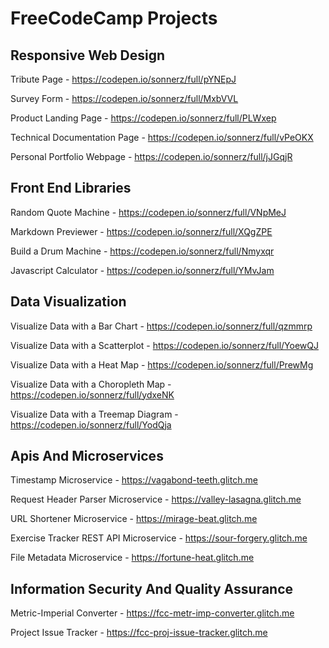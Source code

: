 # FreeCodeCamp Projects

## Responsive Web Design
Tribute Page - https://codepen.io/sonnerz/full/pYNEpJ

Survey Form - https://codepen.io/sonnerz/full/MxbVVL

Product Landing Page - https://codepen.io/sonnerz/full/PLWxep

Technical Documentation Page - https://codepen.io/sonnerz/full/vPeOKX

Personal Portfolio Webpage - https://codepen.io/sonnerz/full/jJGqjR

##  Front End Libraries
Random Quote Machine - https://codepen.io/sonnerz/full/VNpMeJ

Markdown Previewer - https://codepen.io/sonnerz/full/XQgZPE

Build a Drum Machine - https://codepen.io/sonnerz/full/Nmyxqr

Javascript Calculator - https://codepen.io/sonnerz/full/YMvJam

##  Data Visualization
Visualize Data with a Bar Chart - https://codepen.io/sonnerz/full/qzmmrp

Visualize Data with a Scatterplot - https://codepen.io/sonnerz/full/YoewQJ

Visualize Data with a Heat Map - https://codepen.io/sonnerz/full/PrewMg

Visualize Data with a Choropleth Map - https://codepen.io/sonnerz/full/ydxeNK

Visualize Data with a Treemap Diagram - https://codepen.io/sonnerz/full/YodQja

##  Apis And Microservices

Timestamp Microservice - https://vagabond-teeth.glitch.me

Request Header Parser Microservice - https://valley-lasagna.glitch.me

URL Shortener Microservice - https://mirage-beat.glitch.me

Exercise Tracker REST API Microservice - https://sour-forgery.glitch.me

File Metadata Microservice - https://fortune-heat.glitch.me

##  Information Security And Quality Assurance

Metric-Imperial Converter - https://fcc-metr-imp-converter.glitch.me


Project Issue Tracker - https://fcc-proj-issue-tracker.glitch.me